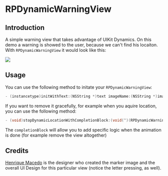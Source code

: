 RPDynamicWarningView
====================

Introduction
---------

A simple warning view that takes advantage of UIKit Dynamics. On this demo a warning is showed to the user, because we can't find his locaiton. With `RPDynamicWarningView` it would look like this:


<img src="https://raw.github.com/RuiAAPeres/RPDynamicWarningView/master/demo.gif">
          

Usage
---------

You can use the following method to initate your `RPDynamicWarningView`:

```objective-c
- (instancetype)initWithText:(NSString *)text imageName:(NSString *)imageName;
```

If you want to remove it gracefully, for example when you aquire location, you can use the following method:

```objective-c
- (void)stopDynamicLocationWithCompletionBlock:(void(^)(RPDynamicWarningView *dynamicLocationView))completionBlock;
```

The `completionBlock` will allow you to add specific logic when the animation is done (for example remove the view altogether) 

Credits
---------

[Henrique Macedo](https://twitter.com/henrikemacedo) is the designer who created the marker image and the overall UI Design for this particular view (notice the letter pressing, as well).